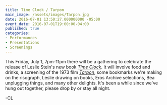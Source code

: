 ```yaml
---
title: Time Clock / Tarpon
main_image: /assets/images/Tarpon.jpg
date: 2016-07-01 13:50:27.000000000 -05:00
event_date: 2016-07-01T19:00:00-04:00
published: true
categories:
- Performances
- Presentations
- Screenings
---
```

<p>This Friday, July 1, 7pm-11pm there will be a gathering to celebrate the release of Leslie Stein's new book <a href="http://www.fantagraphics.com/timeclock/"><i>Time Clock</i></a>. It will involve food and drinks, a screening of the 1973 film <a href="http://www.imdb.com/title/tt2296981/"><i>Tarpon</i></a>, some bookmarks we're making on the risograph, Leslie drawing on books, Eros Archive selections, Bea unplugging things, and many other delights. It's been a while since we've hung out together, please drop by or stay all night.</p>
<p>-CL</p>
